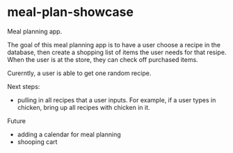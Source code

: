 # meal-plan-showcase
Meal planning app.

The goal of this meal planning app is to have a user choose a recipe in the database, then create a shopping list of items the user needs for that resipe. When the user is at the store, they can check off purchased items.

Curerntly, a user is able to get one random recipe. 

Next steps:
* pulling in all recipes that a user inputs. For example, if a user types in chicken, bring up all recipes with chicken in it.

Future
* adding a calendar for meal planning
* shooping cart
